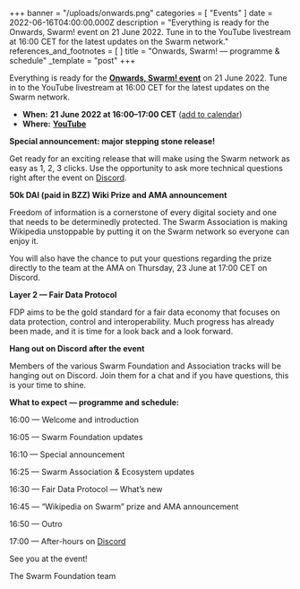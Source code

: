 +++
banner = "/uploads/onwards.png"
categories = [ "Events" ]
date = 2022-06-16T04:00:00.000Z
description = "Everything is ready for the Onwards, Swarm! event on 21 June 2022. Tune in to the YouTube livestream at 16:00 CET for the latest updates on the Swarm network."
references_and_footnotes = [ ]
title = "Onwards, Swarm! — programme & schedule"
_template = "post"
+++

Everything is ready for the [**Onwards, Swarm! event**](https://medium.com/ethereum-swarm/onwards-swarm-21-june-c71635494336) on 21 June 2022. Tune in to the YouTube livestream at 16:00 CET for the latest updates on the Swarm network.

* **When:** **21 June 2022 at 16:00–17:00 CET** ([add to calendar](https://www.addevent.com/event/TP14018499))
* **Where:** [**YouTube**](https://youtu.be/jn4rkKjNFg4)

**Special announcement: major stepping stone release!**

Get ready for an exciting release that will make using the Swarm network as easy as 1, 2, 3 clicks. Use the opportunity to ask more technical questions right after the event on [Discord](https://mautic.int.ethswarm.org/r/0dd00088d3bfa5770f9a09908?ct=YTo1OntzOjY6InNvdXJjZSI7YToyOntpOjA7czo1OiJlbWFpbCI7aToxO2k6NTA7fXM6NToiZW1haWwiO2k6NTA7czo0OiJzdGF0IjtzOjIyOiI2MmEzMjE2OTU3MjkyMjc1NTI1NjA4IjtzOjQ6ImxlYWQiO3M6NToiMzMxMzAiO3M6NzoiY2hhbm5lbCI7YToxOntzOjU6ImVtYWlsIjtpOjUwO319&).

**50k DAI (paid in BZZ) Wiki Prize and AMA announcement**

Freedom of information is a cornerstone of every digital society and one that needs to be determinedly protected. The Swarm Association is making Wikipedia unstoppable by putting it on the Swarm network so everyone can enjoy it.

You will also have the chance to put your questions regarding the prize directly to the team at the AMA on Thursday, 23 June at 17:00 CET on Discord.

**Layer 2 — Fair Data Protocol**

FDP aims to be the gold standard for a fair data economy that focuses on data protection, control and interoperability. Much progress has already been made, and it is time for a look back and a look forward.

**Hang out on Discord after the event**

Members of the various Swarm Foundation and Association tracks will be hanging out on Discord. Join them for a chat and if you have questions, this is your time to shine.

**What to expect — programme and schedule:**

16:00 — Welcome and introduction

16:05 — Swarm Foundation updates

16:10 — Special announcement

16:25 — Swarm Association & Ecosystem updates

16:30 — Fair Data Protocol — What’s new

16:45 — “Wikipedia on Swarm” prize and AMA announcement

16:50 — Outro

17:00 — After-hours on [Discord](https://mautic.int.ethswarm.org/r/0dd00088d3bfa5770f9a09908?ct=YTo1OntzOjY6InNvdXJjZSI7YToyOntpOjA7czo1OiJlbWFpbCI7aToxO2k6NTA7fXM6NToiZW1haWwiO2k6NTA7czo0OiJzdGF0IjtzOjIyOiI2MmEzMjE2OTU3MjkyMjc1NTI1NjA4IjtzOjQ6ImxlYWQiO3M6NToiMzMxMzAiO3M6NzoiY2hhbm5lbCI7YToxOntzOjU6ImVtYWlsIjtpOjUwO319&)

See you at the event!

The Swarm Foundation team

